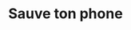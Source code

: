 ---
title: "Sauve ton phone"
url: /montigny-les-cormeilles/sauve-ton-phone/
shop: téléphone portable
---